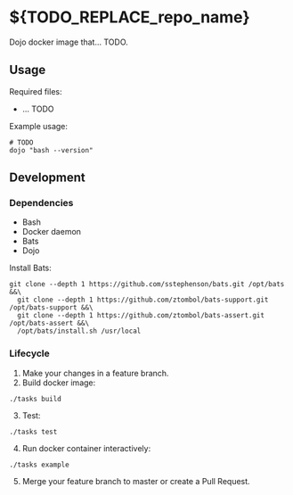 # ${TODO_REPLACE_repo_name}

Dojo docker image that... TODO.

## Usage
Required files:
   * ... TODO

Example usage:
```
# TODO
dojo "bash --version"
```

## Development

### Dependencies
* Bash
* Docker daemon
* Bats
* Dojo

Install Bats:
```
git clone --depth 1 https://github.com/sstephenson/bats.git /opt/bats &&\
  git clone --depth 1 https://github.com/ztombol/bats-support.git /opt/bats-support &&\
  git clone --depth 1 https://github.com/ztombol/bats-assert.git /opt/bats-assert &&\
  /opt/bats/install.sh /usr/local
```

### Lifecycle
1. Make your changes in a feature branch.
2. Build docker image:
```
./tasks build
```
3. Test:
```
./tasks test
```
4. Run docker container interactively:
```
./tasks example
```
5. Merge your feature branch to master or create a Pull Request.
